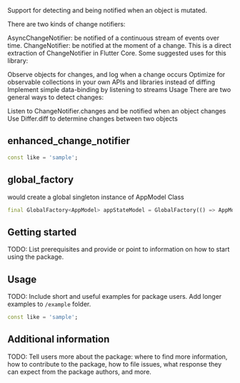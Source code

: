 <!-- 
This README describes the package. If you publish this package to pub.dev,
this README's contents appear on the landing page for your package.

For information about how to write a good package README, see the guide for
[writing package pages](https://dart.dev/tools/pub/writing-package-pages). 

For general information about developing packages, see the Dart guide for
[creating packages](https://dart.dev/guides/libraries/create-packages)
and the Flutter guide for
[developing packages and plugins](https://flutter.dev/to/develop-packages). 
-->

Support for detecting and being notified when an object is mutated.

There are two kinds of change notifiers:

AsyncChangeNotifier: be notified of a continuous stream of events over time.
ChangeNotifier: be notified at the moment of a change. This is a direct extraction of ChangeNotifier in Flutter Core.
Some suggested uses for this library:

Observe objects for changes, and log when a change occurs
Optimize for observable collections in your own APIs and libraries instead of diffing
Implement simple data-binding by listening to streams
Usage
There are two general ways to detect changes:

Listen to ChangeNotifier.changes and be notified when an object changes
Use Differ.diff to determine changes between two objects

## enhanced_change_notifier

```dart
const like = 'sample';
```

## global_factory

would create a global singleton instance of AppModel Class
```dart
final GlobalFactory<AppModel> appStateModel = GlobalFactory(() => AppModel());
```

## Getting started

TODO: List prerequisites and provide or point to information on how to
start using the package.

## Usage

TODO: Include short and useful examples for package users. Add longer examples
to `/example` folder. 

```dart
const like = 'sample';
```

## Additional information

TODO: Tell users more about the package: where to find more information, how to 
contribute to the package, how to file issues, what response they can expect 
from the package authors, and more.
